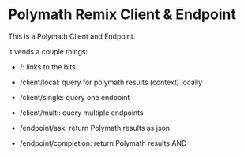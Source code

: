 # Polymath Remix Client & Endpoint

This is a Polymath Client and Endpoint.

it vends a couple things:

- /: links to the bits
- /client/local: query for polymath results (context) locally
- /client/single: query one endpoint
- /client/multi: query multiple endpoints

- /endpoint/ask: return Polymath results as json
- /endpoint/completion: return Polymath results AND 

